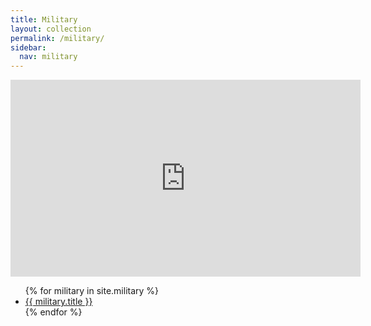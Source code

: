 ```yaml
---
title: Military
layout: collection
permalink: /military/
sidebar:
  nav: military
---
```

<iframe width="560" height="315" src="https://www.youtube.com/embed/TlO2gcs1YvM" frameborder="0" allow="accelerometer; autoplay; encrypted-media; gyroscope; picture-in-picture" allowfullscreen></iframe>
<ul>
  {% for military in site.military %}
    <li>
      <a href="{{ military.url }}">{{ military.title }}</a>
    </li>
  {% endfor %}
</ul>
